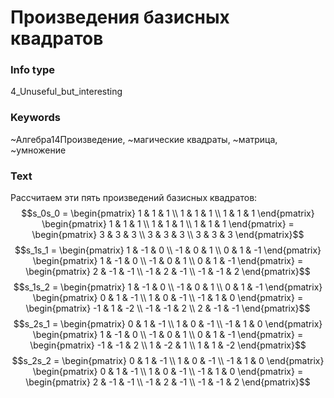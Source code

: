 # Произведения базисных квадратов
### Info type
4_Unuseful_but_interesting
### Keywords
~Алгебра14Произведение, ~магические квадраты, ~матрица, ~умножение
### Text
Рассчитаем эти пять произведений базисных квадратов:
$$s_0s_0 = \begin{pmatrix} 1 & 1 & 1 \\ 1 & 1 & 1 \\ 1 & 1 & 1 \end{pmatrix} \begin{pmatrix} 1 & 1 & 1 \\ 1 & 1 & 1 \\ 1 & 1 & 1 \end{pmatrix} = \begin{pmatrix} 3 & 3 & 3 \\ 3 & 3 & 3 \\ 3 & 3 & 3 \end{pmatrix}$$
$$s_1s_1 = \begin{pmatrix} 1 & -1 & 0 \\ -1 & 0 & 1 \\ 0 & 1 & -1 \end{pmatrix} \begin{pmatrix} 1 & -1 & 0 \\ -1 & 0 & 1 \\ 0 & 1 & -1 \end{pmatrix} = \begin{pmatrix} 2 & -1 & -1 \\ -1 & 2 & -1 \\ -1 & -1 & 2 \end{pmatrix}$$
$$s_1s_2 = \begin{pmatrix} 1 & -1 & 0 \\ -1 & 0 & 1 \\ 0 & 1 & -1 \end{pmatrix} \begin{pmatrix} 0 & 1 & -1 \\ 1 & 0 & -1 \\ -1 & 1 & 0 \end{pmatrix} = \begin{pmatrix} -1 & 1 & -2 \\ -1 & -1 & 2 \\ 2 & -1 & -1 \end{pmatrix}$$
$$s_2s_1 = \begin{pmatrix} 0 & 1 & -1 \\ 1 & 0 & -1 \\ -1 & 1 & 0 \end{pmatrix} \begin{pmatrix} 1 & -1 & 0 \\ -1 & 0 & 1 \\ 0 & 1 & -1 \end{pmatrix} = \begin{pmatrix} -1 & -1 & 2 \\ 1 & -2 & 1 \\ 1 & 1 & -2 \end{pmatrix}$$
$$s_2s_2 = \begin{pmatrix} 0 & 1 & -1 \\ 1 & 0 & -1 \\ -1 & 1 & 0 \end{pmatrix} \begin{pmatrix} 0 & 1 & -1 \\ 1 & 0 & -1 \\ -1 & 1 & 0 \end{pmatrix} = \begin{pmatrix} 2 & -1 & -1 \\ -1 & 2 & -1 \\ -1 & -1 & 2 \end{pmatrix}$$
```
